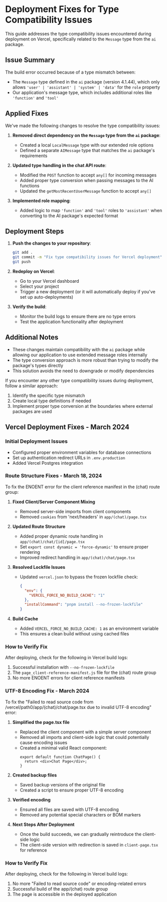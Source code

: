 # Deployment Fixes for Type Compatibility Issues

This guide addresses the type compatibility issues encountered during deployment on Vercel, specifically related to the `Message` type from the `ai` package.

## Issue Summary

The build error occurred because of a type mismatch between:
- The `Message` type defined in the `ai` package (version 4.1.44), which only allows `'user' | 'assistant' | 'system' | 'data'` for the `role` property
- Our application's message type, which includes additional roles like `'function'` and `'tool'`

## Applied Fixes

We've made the following changes to resolve the type compatibility issues:

1. **Removed direct dependency on the `Message` type from the `ai` package**:
   - Created a local `LocalMessage` type with our extended role options
   - Defined a separate `AIMessage` type that matches the `ai` package's requirements

2. **Updated type handling in the chat API route**:
   - Modified the `POST` function to accept `any[]` for incoming messages
   - Added proper type conversion when passing messages to the AI functions
   - Updated the `getMostRecentUserMessage` function to accept `any[]`

3. **Implemented role mapping**:
   - Added logic to map `'function'` and `'tool'` roles to `'assistant'` when converting to the AI package's expected format

## Deployment Steps

1. **Push the changes to your repository**:
   ```bash
   git add .
   git commit -m "Fix type compatibility issues for Vercel deployment"
   git push
   ```

2. **Redeploy on Vercel**:
   - Go to your Vercel dashboard
   - Select your project
   - Trigger a new deployment (or it will automatically deploy if you've set up auto-deployments)

3. **Verify the build**:
   - Monitor the build logs to ensure there are no type errors
   - Test the application functionality after deployment

## Additional Notes

- These changes maintain compatibility with the `ai` package while allowing our application to use extended message roles internally
- The type conversion approach is more robust than trying to modify the package's types directly
- This solution avoids the need to downgrade or modify dependencies

If you encounter any other type compatibility issues during deployment, follow a similar approach:
1. Identify the specific type mismatch
2. Create local type definitions if needed
3. Implement proper type conversion at the boundaries where external packages are used

## Vercel Deployment Fixes - March 2024

### Initial Deployment Issues
- Configured proper environment variables for database connections
- Set up authentication redirect URLs in `.env.production`
- Added Vercel Postgres integration

### Route Structure Fixes - March 18, 2024
To fix the ENOENT error for the client reference manifest in the (chat) route group:

1. **Fixed Client/Server Component Mixing**
   - Removed server-side imports from client components
   - Removed `cookies` from 'next/headers' in `app/(chat)/page.tsx`

2. **Updated Route Structure**
   - Added proper dynamic route handling in `app/(chat)/chat/[id]/page.tsx`
   - Set `export const dynamic = 'force-dynamic'` to ensure proper rendering
   - Improved redirect handling in `app/(chat)/chat/page.tsx`

3. **Resolved Lockfile Issues**
   - Updated `vercel.json` to bypass the frozen lockfile check:
     ```json
     {
       "env": {
         "VERCEL_FORCE_NO_BUILD_CACHE": "1"
       },
       "installCommand": "pnpm install --no-frozen-lockfile"
     }
     ```

4. **Build Cache**
   - Added `VERCEL_FORCE_NO_BUILD_CACHE: 1` as an environment variable
   - This ensures a clean build without using cached files

### How to Verify Fix
After deploying, check for the following in Vercel build logs:
1. Successful installation with `--no-frozen-lockfile`
2. The `page_client-reference-manifest.js` file for the (chat) route group
3. No more ENOENT errors for client reference manifests 

### UTF-8 Encoding Fix - March 2024
To fix the "Failed to read source code from /vercel/path0/app/(chat)/chat/page.tsx due to invalid UTF-8 encoding" error:

1. **Simplified the page.tsx file**
   - Replaced the client component with a simple server component
   - Removed all imports and client-side logic that could potentially cause encoding issues
   - Created a minimal valid React component:
     ```tsx
     export default function ChatPage() {
       return <div>Chat Page</div>;
     }
     ```

2. **Created backup files**
   - Saved backup versions of the original file
   - Created a script to ensure proper UTF-8 encoding

3. **Verified encoding**
   - Ensured all files are saved with UTF-8 encoding
   - Removed any potential special characters or BOM markers

4. **Next Steps After Deployment**
   - Once the build succeeds, we can gradually reintroduce the client-side logic
   - The client-side version with redirection is saved in `client-page.tsx` for reference

### How to Verify Fix
After deploying, check for the following in Vercel build logs:
1. No more "Failed to read source code" or encoding-related errors
2. Successful build of the app/(chat) route group
3. The page is accessible in the deployed application 